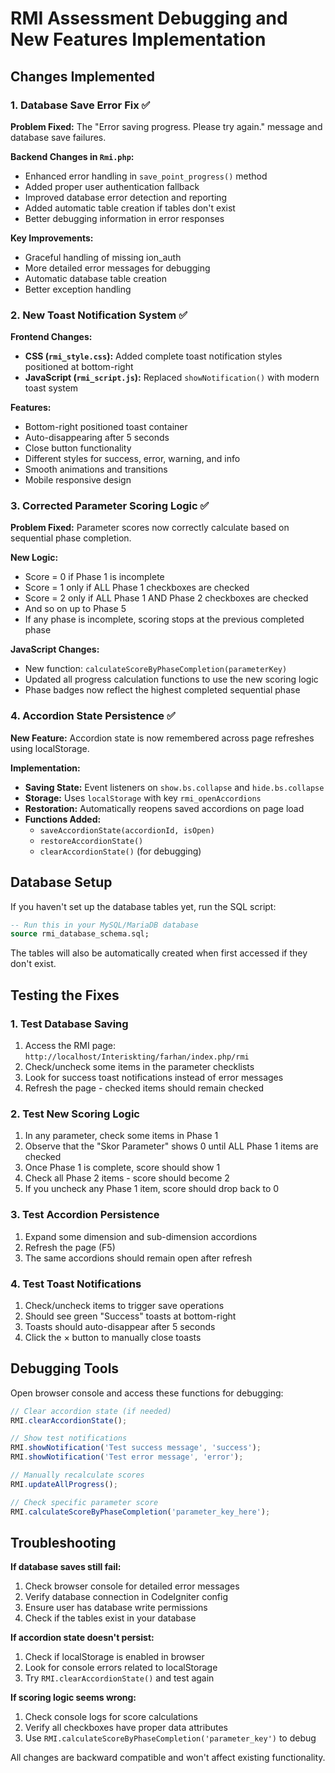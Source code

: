 # RMI Assessment Debugging and New Features Implementation

## Changes Implemented

### 1. Database Save Error Fix ✅

**Problem Fixed:** The "Error saving progress. Please try again." message and database save failures.

**Backend Changes in `Rmi.php`:**
- Enhanced error handling in `save_point_progress()` method
- Added proper user authentication fallback 
- Improved database error detection and reporting
- Added automatic table creation if tables don't exist
- Better debugging information in error responses

**Key Improvements:**
- Graceful handling of missing ion_auth
- More detailed error messages for debugging
- Automatic database table creation
- Better exception handling

### 2. New Toast Notification System ✅

**Frontend Changes:**
- **CSS (`rmi_style.css`):** Added complete toast notification styles positioned at bottom-right
- **JavaScript (`rmi_script.js`):** Replaced `showNotification()` with modern toast system

**Features:**
- Bottom-right positioned toast container
- Auto-disappearing after 5 seconds
- Close button functionality
- Different styles for success, error, warning, and info
- Smooth animations and transitions
- Mobile responsive design

### 3. Corrected Parameter Scoring Logic ✅

**Problem Fixed:** Parameter scores now correctly calculate based on sequential phase completion.

**New Logic:**
- Score = 0 if Phase 1 is incomplete
- Score = 1 only if ALL Phase 1 checkboxes are checked
- Score = 2 only if ALL Phase 1 AND Phase 2 checkboxes are checked
- And so on up to Phase 5
- If any phase is incomplete, scoring stops at the previous completed phase

**JavaScript Changes:**
- New function: `calculateScoreByPhaseCompletion(parameterKey)`
- Updated all progress calculation functions to use the new scoring logic
- Phase badges now reflect the highest completed sequential phase

### 4. Accordion State Persistence ✅

**New Feature:** Accordion state is now remembered across page refreshes using localStorage.

**Implementation:**
- **Saving State:** Event listeners on `show.bs.collapse` and `hide.bs.collapse` 
- **Storage:** Uses `localStorage` with key `rmi_openAccordions`
- **Restoration:** Automatically reopens saved accordions on page load
- **Functions Added:**
  - `saveAccordionState(accordionId, isOpen)`
  - `restoreAccordionState()`
  - `clearAccordionState()` (for debugging)

## Database Setup

If you haven't set up the database tables yet, run the SQL script:

```sql
-- Run this in your MySQL/MariaDB database
source rmi_database_schema.sql;
```

The tables will also be automatically created when first accessed if they don't exist.

## Testing the Fixes

### 1. Test Database Saving
1. Access the RMI page: `http://localhost/Interiskting/farhan/index.php/rmi`
2. Check/uncheck some items in the parameter checklists
3. Look for success toast notifications instead of error messages
4. Refresh the page - checked items should remain checked

### 2. Test New Scoring Logic
1. In any parameter, check some items in Phase 1
2. Observe that the "Skor Parameter" shows 0 until ALL Phase 1 items are checked
3. Once Phase 1 is complete, score should show 1
4. Check all Phase 2 items - score should become 2
5. If you uncheck any Phase 1 item, score should drop back to 0

### 3. Test Accordion Persistence
1. Expand some dimension and sub-dimension accordions
2. Refresh the page (F5)
3. The same accordions should remain open after refresh

### 4. Test Toast Notifications
1. Check/uncheck items to trigger save operations
2. Should see green "Success" toasts at bottom-right
3. Toasts should auto-disappear after 5 seconds
4. Click the × button to manually close toasts

## Debugging Tools

Open browser console and access these functions for debugging:

```javascript
// Clear accordion state (if needed)
RMI.clearAccordionState();

// Show test notifications
RMI.showNotification('Test success message', 'success');
RMI.showNotification('Test error message', 'error');

// Manually recalculate scores
RMI.updateAllProgress();

// Check specific parameter score
RMI.calculateScoreByPhaseCompletion('parameter_key_here');
```

## Troubleshooting

**If database saves still fail:**
1. Check browser console for detailed error messages
2. Verify database connection in CodeIgniter config
3. Ensure user has database write permissions
4. Check if the tables exist in your database

**If accordion state doesn't persist:**
1. Check if localStorage is enabled in browser
2. Look for console errors related to localStorage
3. Try `RMI.clearAccordionState()` and test again

**If scoring logic seems wrong:**
1. Check console logs for score calculations
2. Verify all checkboxes have proper data attributes
3. Use `RMI.calculateScoreByPhaseCompletion('parameter_key')` to debug

All changes are backward compatible and won't affect existing functionality.

